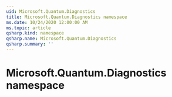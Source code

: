 ```yaml
---
uid: Microsoft.Quantum.Diagnostics
title: Microsoft.Quantum.Diagnostics namespace
ms.date: 10/24/2020 12:00:00 AM
ms.topic: article
qsharp.kind: namespace
qsharp.name: Microsoft.Quantum.Diagnostics
qsharp.summary: ''
---
```


# Microsoft.Quantum.Diagnostics namespace



